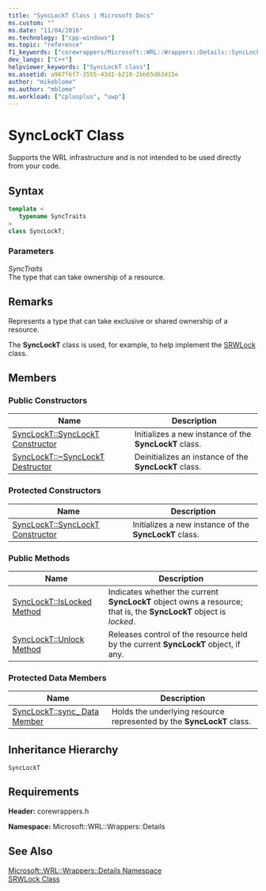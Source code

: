 ```yaml
---
title: "SyncLockT Class | Microsoft Docs"
ms.custom: ""
ms.date: "11/04/2016"
ms.technology: ["cpp-windows"]
ms.topic: "reference"
f1_keywords: ["corewrappers/Microsoft::WRL::Wrappers::Details::SyncLockT"]
dev_langs: ["C++"]
helpviewer_keywords: ["SyncLockT class"]
ms.assetid: a967f6f7-3555-43d1-b210-2bb65d63d15e
author: "mikeblome"
ms.author: "mblome"
ms.workload: ["cplusplus", "uwp"]
---
```

# SyncLockT Class

Supports the WRL infrastructure and is not intended to be used directly from your code.

## Syntax

```cpp
template <
   typename SyncTraits
>
class SyncLockT;
```

### Parameters

*SyncTraits*  
The type that can take ownership of a resource.

## Remarks

Represents a type that can take exclusive or shared ownership of a resource.

The **SyncLockT** class is used, for example, to help implement the [SRWLock](../windows/srwlock-class.md) class.

## Members

### Public Constructors

|Name|Description|
|----------|-----------------|
|[SyncLockT::SyncLockT Constructor](../windows/synclockt-synclockt-constructor.md)|Initializes a new instance of the **SyncLockT** class.|
|[SyncLockT::~SyncLockT Destructor](../windows/synclockt-tilde-synclockt-destructor.md)|Deinitializes an instance of the **SyncLockT** class.|

### Protected Constructors

|Name|Description|
|----------|-----------------|
|[SyncLockT::SyncLockT Constructor](../windows/synclockt-synclockt-constructor.md)|Initializes a new instance of the **SyncLockT** class.|

### Public Methods

|Name|Description|
|----------|-----------------|
|[SyncLockT::IsLocked Method](../windows/synclockt-islocked-method.md)|Indicates whether the current **SyncLockT** object owns a resource; that is, the **SyncLockT** object is *locked*.|
|[SyncLockT::Unlock Method](../windows/synclockt-unlock-method.md)|Releases control of the resource held by the current **SyncLockT** object, if any.|

### Protected Data Members

|Name|Description|
|----------|-----------------|
|[SyncLockT::sync_ Data Member](../windows/synclockt-sync-data-member.md)|Holds the underlying resource represented by the **SyncLockT** class.|

## Inheritance Hierarchy

`SyncLockT`

## Requirements

**Header:** corewrappers.h

**Namespace:** Microsoft::WRL::Wrappers::Details

## See Also

[Microsoft::WRL::Wrappers::Details Namespace](../windows/microsoft-wrl-wrappers-details-namespace.md)  
[SRWLock Class](../windows/srwlock-class.md)